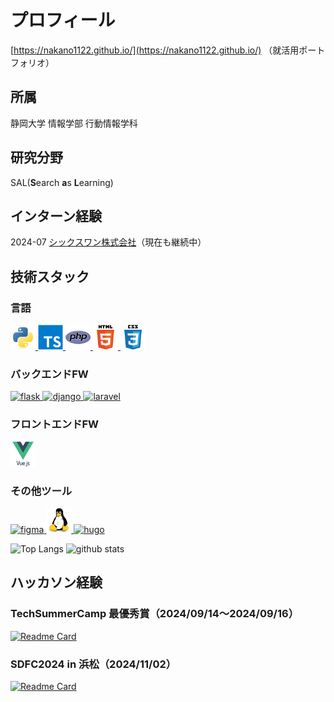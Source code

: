 # プロフィール
[https://nakano1122.github.io/](https://nakano1122.github.io/) （就活用ポートフォリオ）

## 所属
静岡大学 情報学部 行動情報学科

## 研究分野
SAL(**S**earch **a**s **L**earning)

## インターン経験
2024-07 [シックスワン株式会社](https://six1.jp/)（現在も継続中）

## 技術スタック

### 言語
<p align="left">
  <a href="https://www.python.org" target="_blank" rel="noreferrer">
    <img src="https://raw.githubusercontent.com/devicons/devicon/master/icons/python/python-original.svg" alt="python" width="40" height="40"/>
  </a>
  <a href="https://www.typescriptlang.org/" target="_blank" rel="noreferrer">
    <img src="https://raw.githubusercontent.com/devicons/devicon/master/icons/typescript/typescript-original.svg" alt="typescript" width="40" height="40"/>
  </a>
  <a href="https://www.php.net" target="_blank" rel="noreferrer">
    <img src="https://raw.githubusercontent.com/devicons/devicon/master/icons/php/php-original.svg" alt="php" width="40" height="40"/>
  </a>
  <a href="https://www.w3.org/html/" target="_blank" rel="noreferrer">
    <img src="https://raw.githubusercontent.com/devicons/devicon/master/icons/html5/html5-original-wordmark.svg" alt="html5" width="40" height="40"/>
  </a>
  <a href="https://www.w3schools.com/css/" target="_blank" rel="noreferrer"> 
    <img src="https://raw.githubusercontent.com/devicons/devicon/master/icons/css3/css3-original-wordmark.svg" alt="css3" width="40" height="40"/>
  </a>
</p>

### バックエンドFW
<p align="left">
  <a href="https://flask.palletsprojects.com/" target="_blank" rel="noreferrer">
    <img src="https://www.vectorlogo.zone/logos/palletsprojects_flask/palletsprojects_flask-icon~v2.svg" alt="flask" width="40" height="40"/>
  </a>
  <a href="https://www.djangoproject.com/" target="_blank" rel="noreferrer">
    <img src="https://cdn.worldvectorlogo.com/logos/django.svg" alt="django" width="40" height="40"/>
  </a>
  <a href="https://laravel.com/" target="_blank" rel="noreferrer">
    <img src="https://github.com/user-attachments/assets/7d57c784-f145-4137-a4a0-37131a1e3277" alt="laravel" width="40" height="40"/>
  </a>
</p>

### フロントエンドFW
<p align="left">
  <a href="https://vuejs.org/" target="_blank" rel="noreferrer">
    <img src="https://raw.githubusercontent.com/devicons/devicon/master/icons/vuejs/vuejs-original-wordmark.svg" alt="vuejs" width="40" height="40"/>
  </a>
</p>

### その他ツール
<p align="left">
  <a href="https://www.figma.com/" target="_blank" rel="noreferrer">
    <img src="https://www.vectorlogo.zone/logos/figma/figma-icon.svg" alt="figma" width="40" height="40"/>
  </a>
  <a href="https://www.linux.org/" target="_blank" rel="noreferrer">
    <img src="https://raw.githubusercontent.com/devicons/devicon/master/icons/linux/linux-original.svg" alt="linux" width="40" height="40"/>
  </a>
  <a href="https://gohugo.io/" target="_blank" rel="noreferrer">
    <img src="https://api.iconify.design/logos-hugo.svg" alt="hugo" width="40" height="40"/>
  </a>
</p>

<p align="left"> 
  <img alt="Top Langs" height="150px" src="https://my-github-stats-rust.vercel.app/api/top-langs/?username=nakano1122&layout=compact&show_icons=true&theme=default&count_private=true" />
  <img alt="github stats" height="150px" src="https://my-github-stats-rust.vercel.app/api?username=nakano1122&theme=default&show_icons=ture&count_private=true" />
</p>

## ハッカソン経験
### TechSummerCamp 最優秀賞（2024/09/14～2024/09/16）
[![Readme Card](https://github-readme-stats.vercel.app/api/pin/?username=team-all-in&repo=all-in)](https://github.com/team-all-in/all-in)
### SDFC2024 in 浜松（2024/11/02）
[![Readme Card](https://github-readme-stats.vercel.app/api/pin/?username=nakano1122&repo=hamamatsu-gokan-project)](https://github.com/nakano1122/hamamatsu-gokan-project)
